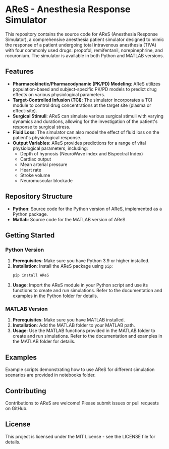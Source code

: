 # AReS - Anesthesia Response Simulator

This repository contains the source code for AReS (Anesthesia Response Simulator), a comprehensive anesthesia patient simulator designed to mimic the response of a patient undergoing total intravenous anesthesia (TIVA) with four commonly used drugs: propofol, remifentanil, norepinephrine, and rocuronium. The simulator is available in both Python and MATLAB versions.

## Features

* **Pharmacokinetic/Pharmacodynamic (PK/PD) Modeling**: AReS utilizes population-based and subject-specific PK/PD models to predict drug effects on various physiological parameters.
* **Target-Controlled Infusion (TCI)**: The simulator incorporates a TCI module to control drug concentrations at the target site (plasma or effect-site).
* **Surgical Stimuli**: AReS can simulate various surgical stimuli with varying dynamics and durations, allowing for the investigation of the patient's response to surgical stress.
* **Fluid Loss**: The simulator can also model the effect of fluid loss on the patient's physiological response.
* **Output Variables**: AReS provides predictions for a range of vital physiological parameters, including:
    * Depth of hypnosis (NeuroWave index and Bispectral Index)
    * Cardiac output
    * Mean arterial pressure
    * Heart rate
    * Stroke volume
    * Neuromuscular blockade

## Repository Structure

* **Python**: Source code for the Python version of AReS, implemented as a Python package.
* **Matlab**: Source code for the MATLAB version of AReS.

## Getting Started

### Python Version

1. **Prerequisites**: Make sure you have Python 3.9 or higher installed.
2. **Installation**: Install the AReS package using `pip`:
   ```bash
   pip install AReS
   ```
3. **Usage**: Import the AReS module in your Python script and use its functions to create and run simulations. Refer to the documentation and examples in the Python folder for details.

### MATLAB Version

1. **Prerequisites**: Make sure you have MATLAB installed.
2. **Installation**: Add the MATLAB folder to your MATLAB path.
3. **Usage**: Use the MATLAB functions provided in the MATLAB folder to create and run simulations. Refer to the documentation and examples in the MATLAB folder for details.


## Examples

Example scripts demonstrating how to use AReS for different simulation scenarios are provided in notebooks folder.


## Contributing

Contributions to AReS are welcome! Please submit issues or pull requests on GitHub.

## License

This project is licensed under the MIT License - see the LICENSE file for details.

[//]: # (## Citation)

[//]: # ()
[//]: # (If you use AReS in your research, please cite the associated manuscript.)